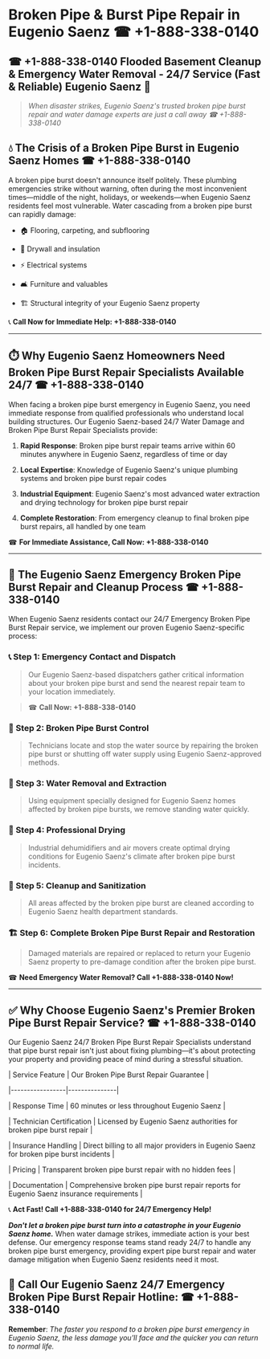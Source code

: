# Broken Pipe & Burst Pipe Repair in Eugenio Saenz ☎ +1-888-338-0140  
## ☎ +1-888-338-0140 Flooded Basement Cleanup & Emergency Water Removal - 24/7 Service (Fast & Reliable) Eugenio Saenz 🚨  

> *When disaster strikes, Eugenio Saenz's trusted broken pipe burst repair and water damage experts are just a call away ☎ +1-888-338-0140*  

## 💧 The Crisis of a Broken Pipe Burst in Eugenio Saenz Homes ☎ +1-888-338-0140  

A broken pipe burst doesn't announce itself politely. These plumbing emergencies strike without warning, often during the most inconvenient times—middle of the night, holidays, or weekends—when Eugenio Saenz residents feel most vulnerable. Water cascading from a broken pipe burst can rapidly damage:  

* 🏠 Flooring, carpeting, and subflooring  
* 🧱 Drywall and insulation  
* ⚡ Electrical systems  
* 🛋️ Furniture and valuables  
* 🏗️ Structural integrity of your Eugenio Saenz property  

📞 **Call Now for Immediate Help: +1-888-338-0140**  

---  

## ⏱️ Why Eugenio Saenz Homeowners Need Broken Pipe Burst Repair Specialists Available 24/7 ☎ +1-888-338-0140  

When facing a broken pipe burst emergency in Eugenio Saenz, you need immediate response from qualified professionals who understand local building structures. Our Eugenio Saenz-based 24/7 Water Damage and Broken Pipe Burst Repair Specialists provide:  

1. **Rapid Response**: Broken pipe burst repair teams arrive within 60 minutes anywhere in Eugenio Saenz, regardless of time or day  
2. **Local Expertise**: Knowledge of Eugenio Saenz's unique plumbing systems and broken pipe burst repair codes  
3. **Industrial Equipment**: Eugenio Saenz's most advanced water extraction and drying technology for broken pipe burst repair  
4. **Complete Restoration**: From emergency cleanup to final broken pipe burst repairs, all handled by one team  

☎ **For Immediate Assistance, Call Now: +1-888-338-0140**  

---  

## 🔧 The Eugenio Saenz Emergency Broken Pipe Burst Repair and Cleanup Process ☎ +1-888-338-0140  

When Eugenio Saenz residents contact our 24/7 Emergency Broken Pipe Burst Repair service, we implement our proven Eugenio Saenz-specific process:  

### 📞 Step 1: Emergency Contact and Dispatch  
> Our Eugenio Saenz-based dispatchers gather critical information about your broken pipe burst and send the nearest repair team to your location immediately.  
> ☎ **Call Now: +1-888-338-0140**  

### 🚿 Step 2: Broken Pipe Burst Control  
> Technicians locate and stop the water source by repairing the broken pipe burst or shutting off water supply using Eugenio Saenz-approved methods.  

### 🌊 Step 3: Water Removal and Extraction  
> Using equipment specially designed for Eugenio Saenz homes affected by broken pipe bursts, we remove standing water quickly.  

### 💨 Step 4: Professional Drying  
> Industrial dehumidifiers and air movers create optimal drying conditions for Eugenio Saenz's climate after broken pipe burst incidents.  

### 🧼 Step 5: Cleanup and Sanitization  
> All areas affected by the broken pipe burst are cleaned according to Eugenio Saenz health department standards.  

### 🏗️ Step 6: Complete Broken Pipe Burst Repair and Restoration  
> Damaged materials are repaired or replaced to return your Eugenio Saenz property to pre-damage condition after the broken pipe burst.  

☎ **Need Emergency Water Removal? Call +1-888-338-0140 Now!**  

---  

## ✅ Why Choose Eugenio Saenz's Premier Broken Pipe Burst Repair Service? ☎ +1-888-338-0140  

Our Eugenio Saenz 24/7 Broken Pipe Burst Repair Specialists understand that pipe burst repair isn't just about fixing plumbing—it's about protecting your property and providing peace of mind during a stressful situation.  

| Service Feature | Our Broken Pipe Burst Repair Guarantee |  
|-----------------|---------------|  
| Response Time | 60 minutes or less throughout Eugenio Saenz |  
| Technician Certification | Licensed by Eugenio Saenz authorities for broken pipe burst repair |  
| Insurance Handling | Direct billing to all major providers in Eugenio Saenz for broken pipe burst incidents |  
| Pricing | Transparent broken pipe burst repair with no hidden fees |  
| Documentation | Comprehensive broken pipe burst repair reports for Eugenio Saenz insurance requirements |  

📞 **Act Fast! Call +1-888-338-0140 for 24/7 Emergency Help!**  

***Don't let a broken pipe burst turn into a catastrophe in your Eugenio Saenz home.*** When water damage strikes, immediate action is your best defense. Our emergency response teams stand ready 24/7 to handle any broken pipe burst emergency, providing expert pipe burst repair and water damage mitigation when Eugenio Saenz residents need it most.  

## 📱 Call Our Eugenio Saenz 24/7 Emergency Broken Pipe Burst Repair Hotline: ☎ +1-888-338-0140  

**Remember**: *The faster you respond to a broken pipe burst emergency in Eugenio Saenz, the less damage you'll face and the quicker you can return to normal life.*